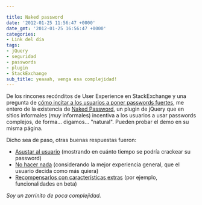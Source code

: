 ```yaml
---

title: Naked password
date: '2012-01-25 11:56:47 +0000'
date_gmt: '2012-01-25 16:56:47 +0000'
categories:
- Link del día
tags:
- jQuery
- seguridad
- passwords
- plugin
- StackExchange
sub_title: yeaaah, venga esa complejidad!
---
```


De los rincones recónditos de User Experience en StackExchange y una pregunta de [cómo incitar a los usuarios a poner passwords fuertes](http://ux.stackexchange.com/questions/16433/what-is-the-best-way-to-inspire-users-to-choose-strong-password), me entero de la existencia de [Naked Password](http://www.nakedpassword.com/), un plugin de jQuery que en sitios informales (_muy_ informales) incentiva a los usuarios a usar passwords complejos, de forma... digamos... "natural". Pueden probar el demo en su misma página.

Dicho sea de paso, otras buenas respuestas fueron:

- [Asustar al usuario](http://ux.stackexchange.com/a/16434/8702) (mostrando en cuánto tiempo se podría crackear su password)
- [No hacer nada](http://ux.stackexchange.com/a/16438/8702) (considerando la mejor experiencia general, que el usuario decida como más quiera)
- [Recompensarlos con características extras](http://ux.stackexchange.com/a/16511/8702) (por ejemplo, funcionalidades en beta)

_Soy un zorrinito de poca complejidad._

